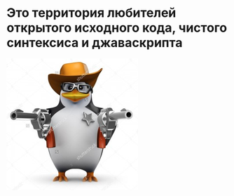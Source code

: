 # Это территория любителей открытого исходного кода, чистого синтексиса и джаваскрипта
![](ping.jpg)

